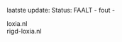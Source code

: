laatste update: 
Status: FAALT - fout - 
<div class="service R">loxia.nl</div><div class="service G">rigd-loxia.nl</div>